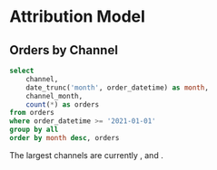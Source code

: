 # Attribution Model


## Orders by Channel

```sql orders
select 
    channel,
    date_trunc('month', order_datetime) as month,
    channel_month,
    count(*) as orders
from orders
where order_datetime >= '2021-01-01'
group by all
order by month desc, orders
```

The largest channels are currently <Value data={orders} row=5/>, <Value data={orders} row=4/> and <Value data={orders} row=3/>.

<AreaChart
    title='Orders attributed to each channel'
    data={orders}
    x=month
    y=orders
    series=channel
/>

<DataTable data={orders}/>

